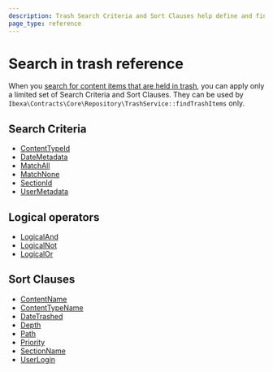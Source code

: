 ```yaml
---
description: Trash Search Criteria and Sort Clauses help define and fine-tune search queries for content in trash.
page_type: reference
---
```


# Search in trash reference

When you [search for content items that are held in trash](search_api.md#searching-in-trash), you can apply only a limited set of Search Criteria and Sort Clauses.
They can be used by `Ibexa\Contracts\Core\Repository\TrashService::findTrashItems` only.

## Search Criteria

- [ContentTypeId](contenttypeid_criterion.md)
- [DateMetadata](datemetadata_criterion.md)
- [MatchAll](matchall_criterion.md)
- [MatchNone](matchnone_criterion.md)
- [SectionId](sectionid_criterion.md)
- [UserMetadata](usermetadata_criterion.md)

## Logical operators

- [LogicalAnd](logicaland_criterion.md)
- [LogicalNot](logicalor_criterion.md)
- [LogicalOr](logicalor_criterion.md)

## Sort Clauses

- [ContentName](contentname_sort_clause.md)
- [ContentTypeName](contenttypename_sort_clause.md)
- [DateTrashed](datetrashed_sort_clause.md)
- [Depth](depth_sort_clause.md)
- [Path](path_sort_clause.md)
- [Priority](priority_sort_clause.md)
- [SectionName](sectionname_sort_clause.md)
- [UserLogin](userlogin_sort_clause.md)
